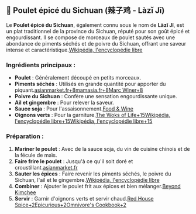 ## 🍗 **Poulet épicé du Sichuan (辣子鸡 - Làzǐ Jī)**

Le **Poulet épicé du Sichuan**, également connu sous le nom de **Làzǐ Jī**, est un plat traditionnel de la province du Sichuan, réputé pour son goût épicé et engourdissant. Il se compose de morceaux de poulet sautés avec une abondance de piments séchés et de poivre du Sichuan, offrant une saveur intense et caractéristique.[Wikipédia, l'encyclopédie libre](https://fr.wikipedia.org/wiki/Laziji?utm_source=chatgpt.com)

### Ingrédients principaux :

- **Poulet** : Généralement découpé en petits morceaux.
- **Piments séchés** : Utilisés en grande quantité pour apporter du piquant.[asianmarket.fr+8mamasia.fr+8Marc Winer+8](https://mamasia.fr/chine/recette-poulet-a-la-sauce-piquante/?utm_source=chatgpt.com)
- **Poivre du Sichuan** : Confère une sensation engourdissante unique.
- **Ail et gingembre** : Pour relever la saveur.
- **Sauce soja** : Pour l'assaisonnement.[Food & Wine](https://www.foodandwine.com/sichuan-food-8734118?utm_source=chatgpt.com)
- **Oignons verts** : Pour la garniture.[The Woks of Life+15Wikipédia, l'encyclopédie libre+15Wikipédia, l'encyclopédie libre+15](https://fr.wikipedia.org/wiki/Fondue_chinoise?utm_source=chatgpt.com)

### Préparation :

1. **Mariner le poulet** : Avec de la sauce soja, du vin de cuisine chinois et de la fécule de maïs.
2. **Faire frire le poulet** : Jusqu'à ce qu'il soit doré et croustillant.[asianmarket.fr](https://www.asianmarket.fr/recette/fondue-du-sichuan-epicee.html?utm_source=chatgpt.com)
3. **Sauter les épices** : Faire revenir les piments séchés, le poivre du Sichuan, l'ail et le gingembre.[Wikipédia, l'encyclopédie libre](https://fr.wikipedia.org/wiki/Laziji?utm_source=chatgpt.com)
4. **Combiner** : Ajouter le poulet frit aux épices et bien mélanger.[Beyond Kimchee](https://www.beyondkimchee.com/mapo-tofu/?utm_source=chatgpt.com)
5. **Servir** : Garnir d'oignons verts et servir chaud.[Red House Spice+2Epicurious+2Omnivore's Cookbook+2](https://www.epicurious.com/recipes/food/views/spicy-sichuan-tofu-em-mapo-doufu-em-242878?utm_source=chatgpt.com)